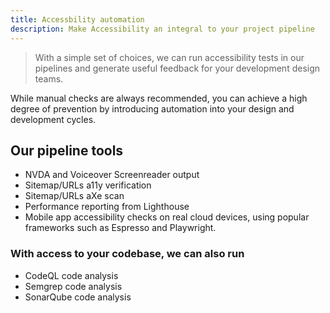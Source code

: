 ```yaml
---
title: Accessbility automation
description: Make Accessibility an integral to your project pipeline
---
```


> With a simple set of choices, we can run accessibility tests in our pipelines and generate useful feedback for your development design teams.

While manual checks are always recommended, you can achieve a high degree of prevention by introducing automation into your design and development cycles.

## Our pipeline tools
- NVDA and Voiceover Screenreader output
- Sitemap/URLs a11y verification
- Sitemap/URLs aXe scan
- Performance reporting from Lighthouse
- Mobile app accessibility checks on real cloud devices, using popular frameworks such as Espresso and Playwright.
### With access to your codebase, we can also run
- CodeQL code analysis
- Semgrep code analysis
- SonarQube code analysis


<!-- {{< button link="https://calendly.com/jaffamonkeyltd/intro-call" text="Book an intro meeting" >}} -->

<!-- ### Web
- Windows/MacOS
	- All content
	  Content by template
		- Sitemap or Urls list
		(_Level AA only_)
			- Screenreader Automation
			(_Level AA only_)
				- Voiceover
				(_Level AA only_)
				- NVDA
				(_Level AA only_)
		- Supply user guide
			- Manual testing
				- Voiceover
				(_Level AA only_)
				- NVDA
				(_Level AA only_)
				- Design & UX
			- UX Testing +
			(_Level AA only_)
				- Disabilities & UX
				(_Level AA only_) **
			- Manual screenreader checks
			(_Level AA only_)
				- Voiceover
				(_Level AA only_)
				- NVDA
				(_Level AA only_)
		- Login Required?
			- Supply Login URL
				- Extract login script
	- DevOps
		- Run SonarQube
		(_Level AA only_)
		- Sitemap or Urls list
			- Pa11y CI
			- AxeScan
			- Pa11y Dashboard
		- Build Server
			- SonarQube Plugin
			(_Level AA only_)
			- a11y plugins

### Mobile Web
- Android/iOS
	- All content  
	  Content by template
		- Sitemap or Urls list
			- Screenreader Automation
			(_Level AA only_)
				- Voiceover
				(_Level AA only_)
				- NVDA
				(_Level AA only_)
		- Supply user guide
			- Manual testing
				- Voiceover
				(_Level AA only_)
				- TalkBack
				(_Level AA only_)
				- Design & UX
			- UX Testing +
			(_Level AA only_)
				- Disabilities & UX
				(_Level AA only_) **    
			- Manual screenreader checks
			(_Level AA only_)
				- Voiceover
				(_Level AA only_)
				- TalkBack
				(_Level AA only_)
		- Login Required?
			- Supply Login URL
				- Extract login script
	- DevOps
		- Run SonarQube
		(_Level AA only_)
		- Sitemap or Urls list
			- Pa11y CI
			- AxeScan
				- 
			- Pa11y Dashboard
		- Build Server
			- SonarQube Plugin
			(_Level AA only_)
			- a11y plugins

### Mobile App
- Android/iOS
	- All content  
	  Content by template
		- Supply user guide
			- Manual testing
				- Voiceover
				(_Level AA only_)
				- TalkBack
				(_Level AA only_)
				- Design & UX
			- UX Testing
			(_Level AA only_)
				- Disabilities & UX
				(_Level AA only_) ** 
		- Login Required?
			- Supply Login details
	- DevOps
		- Run SonarQube
		(_Level AA only_)
		- Build Server
			- SonarQube Plugin
			(_Level AA only_)
	- Mobile tools check
		- Android
		- iOS



** _Disabilities: Dyslexia, Age, Language, Culture, Education, Economic position, Tech aptitude, Cognitive, Physical Mobility, Auditory._ -->